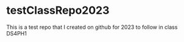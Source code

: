# testClassRepo2023
This is a test repo that I created on github for 2023 to follow in class DS4PH1
